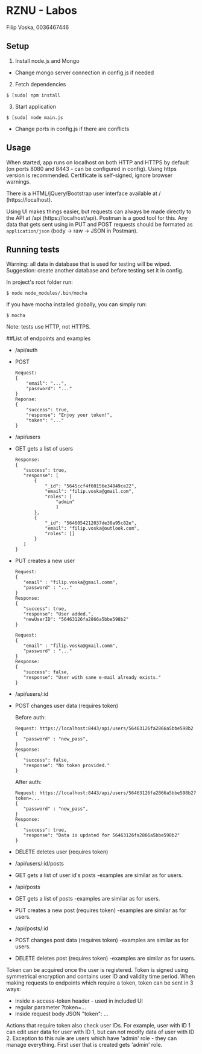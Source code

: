 # RZNU - Labos
Filip Voska, 0036467446

## Setup

1. Install node.js and Mongo
  * Change mongo server connection in config.js if needed
2. Fetch dependencies
```
$ [sudo] npm install
```
3. Start application
```
$ [sudo] node main.js
```
  * Change ports in config.js if there are conflicts

## Usage

When started, app runs on localhost on both HTTP and HTTPS by default (on ports 8080 and 8443 - can be configured in config). Using https version is recommended. Certificate is self-signed, ignore browser warnings.

There is a HTML/jQuery/Bootstrap user interface available at / (https://localhost).

Using UI makes things easier, but requests can always be made directly to the API at /api (https://localhost/api). Postman is a good tool for this. Any data that gets sent using in PUT and POST requests should be formated as ```application/json``` (body -> raw -> JSON in Postman).

## Running tests

Warning: all data in database that is used for testing will be wiped. Suggestion: create another database and before testing set it in config.

In project's root folder run:
```
$ node node_modules/.bin/mocha
```
If you have mocha installed globally, you can simply run:
```
$ mocha
```

Note: tests use HTTP, not HTTPS.

##List of endpoints and examples
* /api/auth
 * POST
    ```
    Request:
    {
        "email": "...",
        "password": "..."
    }
    Reponse:
    {
        "success": true,
        "response": "Enjoy your token!",
        "token": "..."
    }
    ```
* /api/users
 * GET gets a list of users
     ```
     Response:
     {
        "success": true,
        "response": [
            {
                "_id": "5645ccf4f60156e34849ce22",
                "email": "filip.voska@gmail.com",
                "roles": [
                    "admin"
                    ]
            },
            {
                "_id": "5646054212037de38a95c82e",
                "email": "filip.voska@outlook.com",
                "roles": []
            }
        ]
     }
     ```
 * PUT creates a new user
     ```
     Request:
     {
        "email" : "filip.voska@gmail.comm",
        "password" : "..."
     }
     Response:
     {
        "success": true,
        "response": "User added.",
        "newUserID": "56463126fa2866a5bbe598b2"
     }
     ```
     ```
     Request:
     {
        "email" : "filip.voska@gmail.comm",
        "password" : "..."
     }
     Response:
     {
        "success": false,
        "response": "User with same e-mail already exists."
     }
     ```
* /api/users/:id
 * POST changes user data (requires token)

     Before auth:
     ```
     Request: https://localhost:8443/api/users/56463126fa2866a5bbe598b2
     {
        "password" : "new_pass",
     }
     Response:
     {
        "success": false,
        "response": "No token provided."
     }
     ```
     After auth:
     ```
     Request: https://localhost:8443/api/users/56463126fa2866a5bbe598b2?token=...
     {
        "password" : "new_pass",
     }
     Response:
     {
        "success": true,
        "response": "Data is updated for 56463126fa2866a5bbe598b2"
     }
     ```
 * DELETE deletes user (requires token)
* /api/users/:id/posts
 * GET gets a list of user:id's posts
  -examples are similar as for users.
* /api/posts
 * GET gets a list of posts
  -examples are similar as for users.
 * PUT creates a new post (requires token)
  -examples are similar as for users.
* /api/posts/:id
 * POST changes post data (requires token)
  -examples are similar as for users.
 * DELETE deletes post (requires token)
  -examples are similar as for users.

Token can be acquired once the user is registered. Token is signed using symmetrical encryption and contains user ID and validity time period. When making requests to endpoints which require a token, token can be sent in 3 ways:
 * inside x-access-token header - used in included UI
 * regular parameter ?token=...
 * inside request body JSON "token": ...

Actions that require token also check user IDs. For example, user with ID 1 can edit user data for user with ID 1, but can not modify data of user with ID 2. Exception to this rule are users which have 'admin' role - they can manage everything. First user that is created gets 'admin' role.
